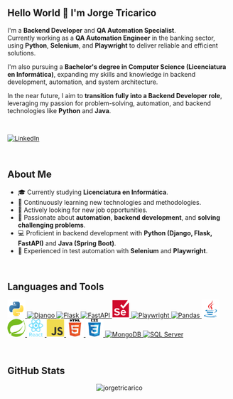 ## Hello World 👋 I'm Jorge Tricarico

I'm a **Backend Developer** and **QA Automation Specialist**.  
Currently working as a **QA Automation Engineer** in the banking sector, using **Python**, **Selenium**, and **Playwright** to deliver reliable and efficient solutions.  

I'm also pursuing a **Bachelor's degree in Computer Science (Licenciatura en Informática)**, expanding my skills and knowledge in backend development, automation, and system architecture.  

In the near future, I aim to **transition fully into a Backend Developer role**, leveraging my passion for problem-solving, automation, and backend technologies like **Python** and **Java**.

<br/>

[![LinkedIn](https://icongr.am/fontawesome/linkedin.svg?size=28&color=70c8ff)](https://www.linkedin.com/in/jorge-tricarico/)

<br/>

## About Me  

- 🎓 Currently studying **Licenciatura en Informática**.  
- 🌱 Continuously learning new technologies and methodologies.  
- 🔎 Actively looking for new job opportunities.  
- 🚀 Passionate about **automation**, **backend development**, and **solving challenging problems**.  
- 💻 Proficient in backend development with **Python (Django, Flask, FastAPI)** and **Java (Spring Boot)**.  
- 🤖 Experienced in test automation with **Selenium** and **Playwright**.  

<br/>

## Languages and Tools

<p align="left">  
  <a href="https://www.python.org/" target="_blank" rel="noreferrer"> 
    <img src="https://raw.githubusercontent.com/devicons/devicon/master/icons/python/python-original.svg" alt="Python" width="40" height="40"/> 
  </a> 
  <a href="https://www.djangoproject.com/" target="_blank" rel="noreferrer">
    <img src="https://logodix.com/logo/1735072.png" alt="Django" width="40" height="40"/>
  </a>
  <a href="https://flask.palletsprojects.com/" target="_blank" rel="noreferrer">
    <img src="https://www.kindpng.com/picc/m/188-1882559_python-flask-hd-png-download.png" alt="Flask" width="40" height="40"/>
  </a>
  <a href="https://fastapi.tiangolo.com/" target="_blank" rel="noreferrer">
    <img src="https://icon.icepanel.io/Technology/svg/FastAPI.svg" alt="FastAPI" width="40" height="40"/>
  </a>
  <a href="https://www.selenium.dev/" target="_blank" rel="noreferrer"> 
    <img src="https://raw.githubusercontent.com/devicons/devicon/master/icons/selenium/selenium-original.svg" alt="Selenium" width="40" height="40"/> 
  </a>
  <a href="https://playwright.dev/" target="_blank" rel="noreferrer">
    <img src="https://playwright.dev/img/playwright-logo.svg" alt="Playwright" width="40" height="40"/>
  </a>
  <a href="https://pandas.pydata.org/" target="_blank" rel="noreferrer">
    <img src="https://miro.medium.com/v2/resize:fit:770/0*fto5mNElXLZ8TCZr.png" alt="Pandas" width="40" height="40"/>
  </a>
  <a href="https://www.java.com/" target="_blank" rel="noreferrer"> 
    <img src="https://raw.githubusercontent.com/devicons/devicon/master/icons/java/java-original.svg" alt="Java" width="40" height="40"/> 
  </a> 
  <a href="https://spring.io/" target="_blank" rel="noreferrer"> 
    <img src="https://raw.githubusercontent.com/devicons/devicon/master/icons/spring/spring-original.svg" alt="Spring Boot" width="40" height="40"/> 
  </a> 
  <a href="https://reactjs.org/" target="_blank" rel="noreferrer"> 
    <img src="https://raw.githubusercontent.com/devicons/devicon/master/icons/react/react-original-wordmark.svg" alt="React" width="40" height="40"/> 
  </a> 
  <a href="https://developer.mozilla.org/en-US/docs/Web/JavaScript" target="_blank" rel="noreferrer"> 
    <img src="https://raw.githubusercontent.com/devicons/devicon/master/icons/javascript/javascript-original.svg" alt="JavaScript" width="40" height="40"/> 
  </a> 
  <a href="https://www.w3.org/html/" target="_blank" rel="noreferrer"> 
    <img src="https://raw.githubusercontent.com/devicons/devicon/master/icons/html5/html5-original-wordmark.svg" alt="HTML5" width="40" height="40"/> 
  </a> 
  <a href="https://www.w3schools.com/css/" target="_blank" rel="noreferrer"> 
    <img src="https://raw.githubusercontent.com/devicons/devicon/master/icons/css3/css3-original-wordmark.svg" alt="CSS3" width="40" height="40"/> 
  </a> 
  <a href="https://www.mongodb.com/" target="_blank" rel="noreferrer">
    <img src="https://cdn.icon-icons.com/icons2/2415/PNG/96/mongodb_original_wordmark_logo_icon_146425.png" alt="MongoDB" width="40" height="40"/>
  </a>
  <a href="https://www.microsoft.com/en-us/sql-server" target="_blank" rel="noreferrer">
    <img src="https://upload.wikimedia.org/wikipedia/commons/8/87/Sql_data_base_with_logo.png" alt="SQL Server" width="40" height="40"/>
  </a>
</p> 

<br/>

## GitHub Stats  

<p align="center">
  <img src="https://github-readme-stats.vercel.app/api?username=jorgetricarico&show_icons=true&locale=en" alt="jorgetricarico" />
</p>  
